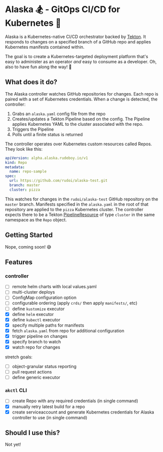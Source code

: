 # Alaska :snowboarder: - GitOps CI/CD for Kubernetes :ship:

Alaska is a Kubernetes-native CI/CD orchestrator backed by [Tekton](https://github.com/tektoncd/pipeline). It responds to changes on a specified branch of a GitHub repo and applies Kubernetes manifests contained within.

The goal is to create a Kubernetes-targeted deployment platform that's easy to administer as an operator _and_ easy to consume as a developer. Oh, also to have fun along the way! :pizza:

## What does it do?

The Alaska controller watches GitHub repositories for changes. Each repo is paired with a set of Kubernetes credentials. When a change is detected, the controller:

1. Grabs an `alaska.yaml` config file from the repo
2. Creates/updates a Tekton Pipeline based on the config. The Pipeline applies Kubernetes YAML to the cluster associated with the repo.
3. Triggers the Pipeline
4. Polls until a finite status is returned

The controller operates over Kubernetes custom resources called Repos. They look like this:

```yaml
apiVersion: alpha.alaska.rudeboy.io/v1
kind: Repo
metadata:
  name: repo-sample
spec:
  url: https://github.com/rudoi/alaska-test.git
  branch: master
  cluster: pizza
```

This watches for changes in the `rudoi/alaska-test` GitHub repository on the `master` branch. Manifests specified in the `alaska.yaml` in the root of that repository are applied to the `pizza` Kubernetes cluster. The controller expects there to be a Tekton [PipelineResource](https://github.com/tektoncd/pipeline/blob/master/docs/resources.md#cluster-resource) of type `cluster` in the same namespace as the `Repo` object.

## Getting Started

Nope, coming soon! :sweat_smile:

## Features

### controller

- [ ] remote helm charts with local values.yaml
- [ ] multi-cluster deploys
- [ ] ConfigMap configuration option
- [ ] configurable ordering (apply `crds/` then apply `manifests/`, etc)
- [ ] define `kustomize` executor
- [x] define `helm` executor
- [x] define `kubectl` executor
- [x] specify multiple paths for manifests
- [x] fetch `alaska.yaml` from repo for additional configuration
- [x] trigger pipeline on changes
- [x] specify branch to watch
- [x] watch repo for changes

stretch goals:

- [ ] object-granular status reporting
- [ ] pull request actions
- [ ] define generic executor

### `akctl` CLI

- [ ] create Repo with any required credentials (in single command)
- [x] manually retry latest build for a repo
- [x] create serviceaccount and generate Kubernetes credentials for Alaska controller to use (in single command)

## Should I use this?

Not yet!
